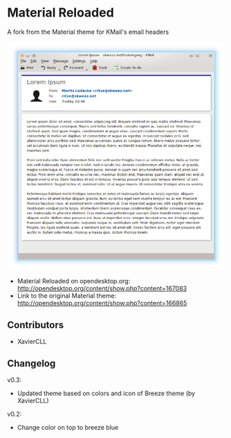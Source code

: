 Material Reloaded
=================

A fork from the Material theme for KMail's email headers

![Screenshot](screen.png)

* Material Reloaded on opendesktop.org: http://opendesktop.org/content/show.php?content=167083
* Link to the original Material theme: http://opendesktop.org/content/show.php?content=166865


Contributors
------------

* XavierCLL


Changelog
---------

v0.3:
* Updated theme based on colors and icon of Breeze theme (by XavierCLL)

v0.2:
* Change color on top to breeze blue

